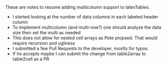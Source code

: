 These are notes to resume adding multicolumn support to latexTables.

- I started looking at the number of data columns in each labeled header column
- To implement multicolumn (and multi-row?) one should analyze the data size then set the multi as needed
- This does not allow for nested cell arrays as Pete propsed. That would require recursion and ugliness
- I submitted a few Pull Requests to the developer, mostly for typos.
- If he accepts maybe I can submit the change from table2array to table2cell as a PR
